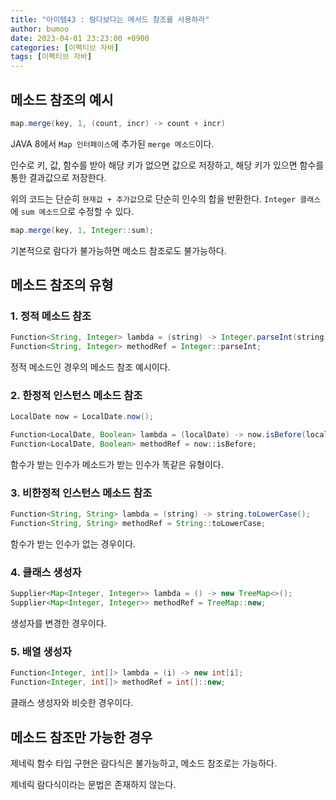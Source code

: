 ```yaml
---
title: "아이템43 : 람다보다는 메서드 참조를 사용하라"
author: bumoo
date: 2023-04-01 23:23:00 +0900
categories: [이펙티브 자바]
tags: [이펙티브 자바]
---
```


## 메소드 참조의 예시

```java
map.merge(key, 1, (count, incr) -> count + incr)
```

JAVA 8에서 `Map 인터페이스`에 추가된 `merge 메소드`이다. 

인수로 키, 값, 함수를 받아 해당 키가 없으면 값으로 저장하고, 해당 키가 있으면 함수를 통한 결과값으로 저장한다.

위의 코드는 단순히 `현재값 + 추가값`으로 단순히 인수의 합을 반환한다. `Integer 클래스`에 `sum 메소드`으로 수정할 수 있다.

```java
map.merge(key, 1, Integer::sum);
```

기본적으로 람다가 불가능하면 메소드 참조로도 불가능하다.


## 메소드 참조의 유형

### 1. 정적 메소드 참조

```java
Function<String, Integer> lambda = (string) -> Integer.parseInt(string);
Function<String, Integer> methodRef = Integer::parseInt;
```

정적 메소드인 경우의 메소드 참조 예시이다.

### 2. 한정적 인스턴스 메소드 참조

```java
LocalDate now = LocalDate.now();

Function<LocalDate, Boolean> lambda = (localDate) -> now.isBefore(localDate);
Function<LocalDate, Boolean> methodRef = now::isBefore;
```

함수가 받는 인수가 메소드가 받는 인수가 똑같은 유형이다.

### 3. 비한정적 인스턴스 메소드 참조

```java
Function<String, String> lambda = (string) -> string.toLowerCase();
Function<String, String> methodRef = String::toLowerCase;
```

함수가 받는 인수가 없는 경우이다.

### 4. 클래스 생성자

```java
Supplier<Map<Integer, Integer>> lambda = () -> new TreeMap<>();
Supplier<Map<Integer, Integer>> methodRef = TreeMap::new;
```

생성자를 변경한 경우이다.

### 5. 배열 생성자

```java
Function<Integer, int[]> lambda = (i) -> new int[i];
Function<Integer, int[]> methodRef = int[]::new;
```

클래스 생성자와 비슷한 경우이다.

## 메소드 참조만 가능한 경우

제네릭 함수 타입 구현은 람다식은 불가능하고, 메소드 참조로는 가능하다.

제네릭 람다식이라는 문법은 존재하지 않는다.
